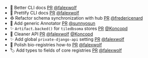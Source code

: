 - 📝 Better CLI docs [PR](https://github.com/laminlabs/lamindb/pull/1736) [@falexwolf](https://github.com/falexwolf)
- 💄 Prettify CLI docs [PR](https://github.com/laminlabs/lamin-cli/pull/54) [@falexwolf](https://github.com/falexwolf)
- ♻️ Refactor schema synchronization with hub [PR](https://github.com/laminlabs/lamindb-setup/pull/787) [@fredericenard](https://github.com/fredericenard)
- 🎨 Add generic Annotator [PR](https://github.com/laminlabs/lamindb/pull/1732) [@sunnyosun](https://github.com/sunnyosun)
- ✨ `Artifact.backed()` for `tiledbsoma` stores [PR](https://github.com/laminlabs/lamindb/pull/53) [@Koncopd](https://github.com/Koncopd)
- 🚸 Cleaner API [PR](https://github.com/laminlabs/lamindb/pull/1723) [@falexwolf](https://github.com/falexwolf) [@Koncopd](https://github.com/Koncopd)
- ✨ Add global `private-django-api` setting [PR](https://github.com/laminlabs/lamin-cli/pull/53) [@falexwolf](https://github.com/falexwolf)
- 📝 Polish bio-registries how-to [PR](https://github.com/laminlabs/lamindb/pull/1722) [@falexwolf](https://github.com/falexwolf)
- 🏷️ Add types to fields of core registries [PR](https://github.com/laminlabs/lamindb/pull/1716) [@falexwolf](https://github.com/falexwolf)
